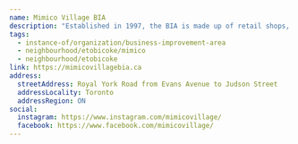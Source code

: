 ```yaml
---
name: Mimico Village BIA
description: "Established in 1997, the BIA is made up of retail shops, restaurants and food service businesses, and various service providers. Located on Royal York Road between Newcastle and Evans Avenue, this quaint neighbourhood of shops and services caters to the local community and surrounding neighbourhoods."
tags:
  - instance-of/organization/business-improvement-area
  - neighbourhood/etobicoke/mimico
  - neighbourhood/etobicoke
link: https://mimicovillagebia.ca
address:
  streetAddress: Royal York Road from Evans Avenue to Judson Street
  addressLocality: Toronto
  addressRegion: ON
social:
  instagram: https://www.instagram.com/mimicovillage/
  facebook: https://www.facebook.com/mimicovillage/
---
```

